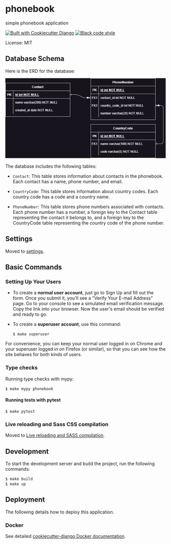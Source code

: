 # phonebook

simple phonebook application

[![Built with Cookiecutter Django](https://img.shields.io/badge/built%20with-Cookiecutter%20Django-ff69b4.svg?logo=cookiecutter)](https://github.com/cookiecutter/cookiecutter-django/)
[![Black code style](https://img.shields.io/badge/code%20style-black-000000.svg)](https://github.com/ambv/black)

License: MIT

## Database Schema

Here is the ERD for the database:

![ERD](./docs/erd.png)

The database includes the following tables:

- `Contact`: This table stores information about contacts in the phonebook. Each contact has a name, phone number, and email.

- `CountryCode`: This table stores information about country codes. Each country code has a code and a country name.

- `PhoneNumber`: This table stores phone numbers associated with contacts. Each phone number has a number, a foreign key to the Contact table representing the contact it belongs to, and a foreign key to the CountryCode table representing the country code of the phone number.

## Settings

Moved to [settings](http://cookiecutter-django.readthedocs.io/en/latest/settings.html).

## Basic Commands

### Setting Up Your Users

- To create a **normal user account**, just go to Sign Up and fill out the form. Once you submit it, you'll see a "Verify Your E-mail Address" page. Go to your console to see a simulated email verification message. Copy the link into your browser. Now the user's email should be verified and ready to go.

- To create a **superuser account**, use this command:

      $ make superuser

For convenience, you can keep your normal user logged in on Chrome and your superuser logged in on Firefox (or similar), so that you can see how the site behaves for both kinds of users.

### Type checks

Running type checks with mypy:

    $ make mypy phonebook

#### Running tests with pytest

    $ make pytest

### Live reloading and Sass CSS compilation

Moved to [Live reloading and SASS compilation](https://cookiecutter-django.readthedocs.io/en/latest/developing-locally.html#sass-compilation-live-reloading).

## Development

To start the development server and build the project, run the following commands:


    $ make build
    $ make up


## Deployment

The following details how to deploy this application.

### Docker

See detailed [cookiecutter-django Docker documentation](http://cookiecutter-django.readthedocs.io/en/latest/deployment-with-docker.html).
